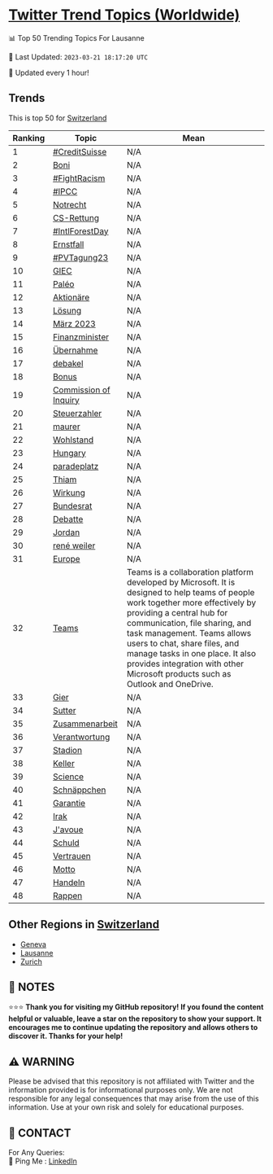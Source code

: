 [Twitter Trend Topics (Worldwide)](https://github.com/ErcinDedeoglu/Twitter-Trend-Topics)
==========


📊 Top 50 Trending Topics For Lausanne

📆 Last Updated: `2023-03-21 18:17:20 UTC`

🔧 Updated every 1 hour!


## Trends

This is top 50 for [Switzerland](</Switzerland>)

| Ranking | Topic | Mean |
| ------- | ------------ | ------------ |
| 1 | [#CreditSuisse](http://twitter.com/search?q=%23CreditSuisse) | N/A |
| 2 | [Boni](http://twitter.com/search?q=Boni) | N/A |
| 3 | [#FightRacism](http://twitter.com/search?q=%23FightRacism) | N/A |
| 4 | [#IPCC](http://twitter.com/search?q=%23IPCC) | N/A |
| 5 | [Notrecht](http://twitter.com/search?q=Notrecht) | N/A |
| 6 | [CS-Rettung](http://twitter.com/search?q=CS-Rettung) | N/A |
| 7 | [#IntlForestDay](http://twitter.com/search?q=%23IntlForestDay) | N/A |
| 8 | [Ernstfall](http://twitter.com/search?q=Ernstfall) | N/A |
| 9 | [#PVTagung23](http://twitter.com/search?q=%23PVTagung23) | N/A |
| 10 | [GIEC](http://twitter.com/search?q=GIEC) | N/A |
| 11 | [Paléo](http://twitter.com/search?q=Pal%c3%a9o) | N/A |
| 12 | [Aktionäre](http://twitter.com/search?q=Aktion%c3%a4re) | N/A |
| 13 | [Lösung](http://twitter.com/search?q=L%c3%b6sung) | N/A |
| 14 | [März 2023](http://twitter.com/search?q=M%c3%a4rz+2023) | N/A |
| 15 | [Finanzminister](http://twitter.com/search?q=Finanzminister) | N/A |
| 16 | [Übernahme](http://twitter.com/search?q=%c3%9cbernahme) | N/A |
| 17 | [debakel](http://twitter.com/search?q=debakel) | N/A |
| 18 | [Bonus](http://twitter.com/search?q=Bonus) | N/A |
| 19 | [Commission of Inquiry](http://twitter.com/search?q=Commission+of+Inquiry) | N/A |
| 20 | [Steuerzahler](http://twitter.com/search?q=Steuerzahler) | N/A |
| 21 | [maurer](http://twitter.com/search?q=maurer) | N/A |
| 22 | [Wohlstand](http://twitter.com/search?q=Wohlstand) | N/A |
| 23 | [Hungary](http://twitter.com/search?q=Hungary) | N/A |
| 24 | [paradeplatz](http://twitter.com/search?q=paradeplatz) | N/A |
| 25 | [Thiam](http://twitter.com/search?q=Thiam) | N/A |
| 26 | [Wirkung](http://twitter.com/search?q=Wirkung) | N/A |
| 27 | [Bundesrat](http://twitter.com/search?q=Bundesrat) | N/A |
| 28 | [Debatte](http://twitter.com/search?q=Debatte) | N/A |
| 29 | [Jordan](http://twitter.com/search?q=Jordan) | N/A |
| 30 | [rené weiler](http://twitter.com/search?q=ren%c3%a9+weiler) | N/A |
| 31 | [Europe](http://twitter.com/search?q=Europe) | N/A |
| 32 | [Teams](http://twitter.com/search?q=Teams) | Teams is a collaboration platform developed by Microsoft. It is designed to help teams of people work together more effectively by providing a central hub for communication, file sharing, and task management. Teams allows users to chat, share files, and manage tasks in one place. It also provides integration with other Microsoft products such as Outlook and OneDrive. |
| 33 | [Gier](http://twitter.com/search?q=Gier) | N/A |
| 34 | [Sutter](http://twitter.com/search?q=Sutter) | N/A |
| 35 | [Zusammenarbeit](http://twitter.com/search?q=Zusammenarbeit) | N/A |
| 36 | [Verantwortung](http://twitter.com/search?q=Verantwortung) | N/A |
| 37 | [Stadion](http://twitter.com/search?q=Stadion) | N/A |
| 38 | [Keller](http://twitter.com/search?q=Keller) | N/A |
| 39 | [Science](http://twitter.com/search?q=Science) | N/A |
| 40 | [Schnäppchen](http://twitter.com/search?q=Schn%c3%a4ppchen) | N/A |
| 41 | [Garantie](http://twitter.com/search?q=Garantie) | N/A |
| 42 | [Irak](http://twitter.com/search?q=Irak) | N/A |
| 43 | [J'avoue](http://twitter.com/search?q=J%27avoue) | N/A |
| 44 | [Schuld](http://twitter.com/search?q=Schuld) | N/A |
| 45 | [Vertrauen](http://twitter.com/search?q=Vertrauen) | N/A |
| 46 | [Motto](http://twitter.com/search?q=Motto) | N/A |
| 47 | [Handeln](http://twitter.com/search?q=Handeln) | N/A |
| 48 | [Rappen](http://twitter.com/search?q=Rappen) | N/A |



## Other Regions in [Switzerland](</Switzerland>)

* [Geneva](</Switzerland/Geneva.md>)
* [Lausanne](</Switzerland/Lausanne.md>)
* [Zurich](</Switzerland/Zurich.md>)



## 📝 NOTES

⭐⭐⭐ **Thank you for visiting my GitHub repository! If you found the content helpful or valuable, leave a star on the repository to show your support. It encourages me to continue updating the repository and allows others to discover it. Thanks for your help!**


## ⚠️ WARNING

Please be advised that this repository is not affiliated with Twitter and the information provided is for informational purposes only. We are not responsible for any legal consequences that may arise from the use of this information. Use at your own risk and solely for educational purposes.


## 📨 CONTACT

 For Any Queries:  
            🏓 Ping Me : [LinkedIn](https://www.linkedin.com/in/ercindedeoglu/)
